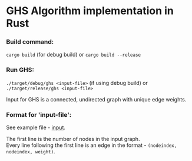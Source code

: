 # GHS Algorithm implementation in Rust

### Build command:
`cargo build` (for debug build) or 
`cargo build --release`

### Run GHS:
`./target/debug/ghs <input-file>` (if using debug build) or
`./target/release/ghs <input-file>`

Input for GHS is a connected, undirected graph with unique edge weights.

### Format for 'input-file':
See example file - [input](https://github.com/vaibspider/ghs-rust/blob/module/input).

The first line is the number of nodes in the input graph.  
Every line following the first line is an edge in the format - `(nodeindex, nodeindex, weight)`.
